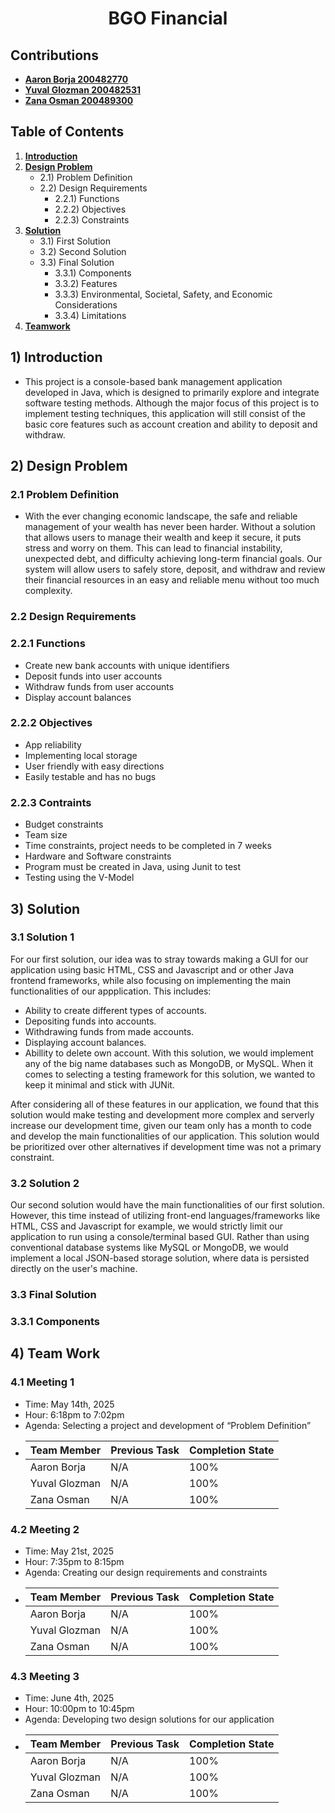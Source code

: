 <div align = "center">

# BGO Financial

</div>

## Contributions
- [**Aaron Borja 200482770**](https://github.com/creationNA)
- [**Yuval Glozman 200482531**](https://github.com/YuvalCodes)
- [**Zana Osman 200489300**](https://github.com/Kurdonthego1)

## Table of Contents

1) [**Introduction**](#1-introduction)
2) [**Design Problem**](#2-design-problem)
    * 2.1) Problem Definition
    * 2.2) Design Requirements
        * 2.2.1) Functions
        * 2.2.2) Objectives
        * 2.2.3) Constraints
3) [**Solution**](#3-solution)
    * 3.1) First Solution
    * 3.2) Second Solution
    * 3.3) Final Solution
        * 3.3.1) Components
        * 3.3.2) Features
        * 3.3.3) Environmental, Societal, Safety, and Economic Considerations
        * 3.3.4) Limitations
4) [**Teamwork**](#4-team-work)

## 1) Introduction

* This project is a console-based bank management application developed in Java, which is designed to primarily explore and integrate software testing methods. Although the major focus of this project is to implement testing techniques, this application will still consist of the basic core features such as account creation and ability to deposit and withdraw.

## 2) Design Problem

### 2.1 Problem Definition

* With the ever changing economic landscape, the safe and reliable management of your wealth has never been harder. Without a solution that allows users to manage their wealth and keep it secure, it puts stress and worry on them. This can lead to financial instability, unexpected debt, and difficulty achieving long-term financial goals. Our system will allow users to safely store, deposit, and withdraw and review their financial resources in an easy and reliable menu without too much complexity. 

### 2.2 Design Requirements

### 2.2.1 Functions

* Create new bank accounts with unique identifiers
* Deposit funds into user accounts
* Withdraw funds from user accounts
* Display account balances

### 2.2.2 Objectives

* App reliability
* Implementing local storage 
* User friendly with easy directions
* Easily testable and has no bugs

### 2.2.3 Contraints

* Budget constraints
* Team size
* Time constraints, project needs to be completed in 7 weeks
* Hardware and Software constraints
* Program must be created in Java, using Junit to test
* Testing using the V-Model

## 3) Solution

### 3.1 Solution 1
For our first solution, our idea was to stray towards making a GUI for our application using basic HTML, CSS and Javascript and or other Java frontend frameworks, while also focusing on implementing the main functionalities of our appplication. This includes:
* Ability to create different types of accounts.
* Depositing funds into accounts.
* Withdrawing funds from made accounts.
* Displaying account balances. 
* Abillity to delete own account.
With this solution, we would implement any of the big name databases such as MongoDB, or MySQL. When it comes to selecting a testing framework for this solution, we wanted to keep it minimal and stick with JUNit.

After considering all of these features in our application, we found that this solution would make testing and development more complex and serverly increase our development time, given our team only has a month to code and develop the main functionalities of our application. 
This solution would be prioritized over other alternatives if development time was not a primary constraint.

### 3.2 Solution 2
Our second solution would have the main functionalities of our first solution. However, this time instead of utilizing front-end languages/frameworks like HTML, CSS and Javascript for example, we would strictly limit our application to run using a console/terminal based GUI. 
Rather than using conventional database systems like MySQL or MongoDB, we would implement a local JSON-based storage solution, where data is persisted directly on the user's machine.
### 3.3 Final Solution

### 3.3.1 Components

## 4) Team Work

### 4.1 Meeting 1

* Time: May 14th, 2025 
* Hour: 6:18pm to 7:02pm
* Agenda: Selecting a project and development of “Problem Definition”
*   | Team Member | Previous Task | Completion State |
    |----------|----------|----------|
    | Aaron Borja | N/A | 100% |
    | Yuval Glozman | N/A | 100% | 
    | Zana Osman | N/A | 100% | 

### 4.2 Meeting 2

* Time: May 21st, 2025 
* Hour: 7:35pm to 8:15pm
* Agenda: Creating our design requirements and constraints
*   | Team Member | Previous Task | Completion State |
    |----------|----------|----------|
    | Aaron Borja | N/A | 100% |
    | Yuval Glozman | N/A | 100% | 
    | Zana Osman | N/A | 100% | 

### 4.3 Meeting 3

* Time: June 4th, 2025 
* Hour: 10:00pm to 10:45pm
* Agenda: Developing two design solutions for our application
*   | Team Member | Previous Task | Completion State |
    |----------|----------|----------|
    | Aaron Borja | N/A | 100% |
    | Yuval Glozman | N/A | 100% | 
    | Zana Osman | N/A | 100% | 